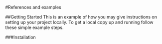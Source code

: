 #References and examples

##Getting Started
This is an example of how you may give instructions on setting up your project locally. To get a local copy up and running follow these simple example steps.

###Installation
